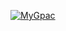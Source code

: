 

<a href = "https://heroku.com/deploy?template=https://github.com/IlhamMansiez/deploy"><img src="https://www.herokucdn.com/deploy/button.svg" alt="MyGpac"> </a>

</p>


